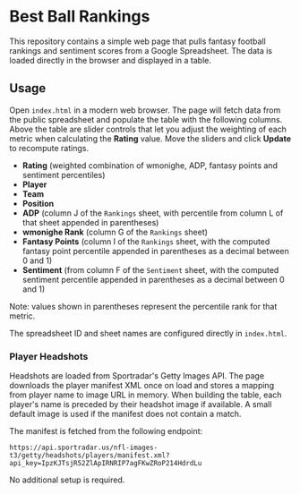 # Best Ball Rankings

This repository contains a simple web page that pulls fantasy football rankings
and sentiment scores from a Google Spreadsheet. The data is loaded directly in
the browser and displayed in a table.

## Usage

Open `index.html` in a modern web browser. The page will fetch data from the
public spreadsheet and populate the table with the following columns. Above the
table are slider controls that let you adjust the weighting of each metric when
calculating the **Rating** value. Move the sliders and click **Update** to
recompute ratings.

- **Rating** (weighted combination of wmonighe, ADP, fantasy points and sentiment percentiles)
- **Player**
- **Team**
- **Position**
- **ADP** (column J of the `Rankings` sheet, with percentile from column L of that sheet appended in parentheses)
- **wmonighe Rank** (column G of the `Rankings` sheet)
- **Fantasy Points** (column I of the `Rankings` sheet, with the computed fantasy point percentile appended in parentheses as a decimal between 0 and 1)
- **Sentiment** (from column F of the `Sentiment` sheet, with the computed
  sentiment percentile appended in parentheses as a decimal between 0 and 1)

Note: values shown in parentheses represent the percentile rank for that metric.

The spreadsheet ID and sheet names are configured directly in `index.html`.

### Player Headshots

Headshots are loaded from Sportradar's Getty Images API. The page downloads the
player manifest XML once on load and stores a mapping from player name to image
URL in memory. When building the table, each player's name is preceded by their
headshot image if available. A small default image is used if the manifest does
not contain a match.

The manifest is fetched from the following endpoint:

```
https://api.sportradar.us/nfl-images-t3/getty/headshots/players/manifest.xml?api_key=IpzKJTsjR52ZlApIRNRIP7agFKwZRoP214HdrdLu
```

No additional setup is required.

